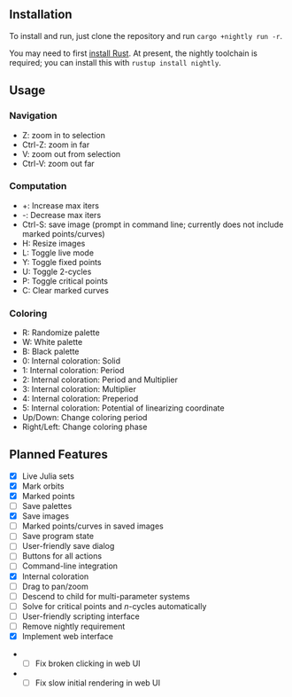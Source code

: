 ## Installation

To install and run, just clone the repository and run `cargo +nightly run -r`.

You may need to first [install Rust](https://rustup.rs/). At present, the nightly toolchain is required; you can install this with `rustup install nightly`.

## Usage

### Navigation
- Z: zoom in to selection
- Ctrl-Z: zoom in far
- V: zoom out from selection
- Ctrl-V: zoom out far

### Computation
- +: Increase max iters
- -: Decrease max iters
- Ctrl-S: save image (prompt in command line; currently does not include marked points/curves)
- H: Resize images
- L: Toggle live mode
- Y: Toggle fixed points
- U: Toggle 2-cycles
- P: Toggle critical points
- C: Clear marked curves

### Coloring
- R: Randomize palette
- W: White palette
- B: Black palette
- 0: Internal coloration: Solid
- 1: Internal coloration: Period
- 2: Internal coloration: Period and Multiplier
- 3: Internal coloration: Multiplier
- 4: Internal coloration: Preperiod
- 5: Internal coloration: Potential of linearizing coordinate
- Up/Down: Change coloring period
- Right/Left: Change coloring phase

## Planned Features
- [x] Live Julia sets
- [x] Mark orbits
- [x] Marked points
- [ ] Save palettes
- [x] Save images
- [ ] Marked points/curves in saved images
- [ ] Save program state
- [ ] User-friendly save dialog
- [ ] Buttons for all actions
- [ ] Command-line integration
- [x] Internal coloration
- [ ] Drag to pan/zoom
- [ ] Descend to child for multi-parameter systems
- [ ] Solve for critical points and $n$-cycles automatically
- [ ] User-friendly scripting interface
- [ ] Remove nightly requirement
- [x] Implement web interface
- - [ ] Fix broken clicking in web UI
- - [ ] Fix slow initial rendering in web UI
